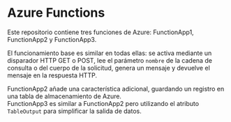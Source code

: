 # Azure Functions

Este repositorio contiene tres funciones de Azure: FunctionApp1, FunctionApp2 y FunctionApp3.  

El funcionamiento base es similar en todas ellas: se activa mediante un disparador HTTP GET o POST, lee el parámetro `nombre` de la cadena de consulta o del cuerpo de la solicitud, genera un mensaje y devuelve el mensaje en la respuesta HTTP.  

  FunctionApp2 añade una característica adicional, guardando un registro en una tabla de almacenamiento de Azure.  
  FunctionApp3 es similar a FunctionApp2 pero utilizando el atributo `TableOutput` para simplificar la salida de datos.
